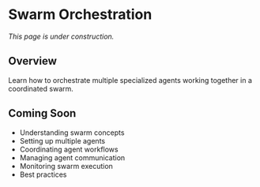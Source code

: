 # Swarm Orchestration

*This page is under construction.*

<!-- TODO: Add tutorial for swarm orchestration -->

## Overview

Learn how to orchestrate multiple specialized agents working together in a coordinated swarm.

## Coming Soon

- Understanding swarm concepts
- Setting up multiple agents
- Coordinating agent workflows
- Managing agent communication
- Monitoring swarm execution
- Best practices
